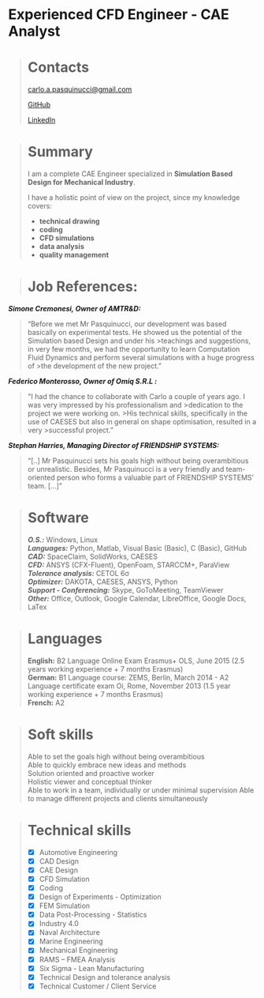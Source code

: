 # Experienced CFD Engineer - CAE Analyst

> # Contacts
> <carlo.a.pasquinucci@gmail.com>
>
> [GitHub](github.com/Carlopasquinucci)
>
> [LinkedIn](Linkedin.com/in/carloaugustopasquinucci)

> # Summary 
> I am a complete CAE Engineer specialized in **Simulation Based Design for Mechanical Industry**. 
>
> I have a holistic point of view on the project, since my  knowledge covers:
> + **technical drawing**
> + **coding**
> + **CFD simulations**
> + **data analysis**
> + **quality management**

> # Job References: 
***Simone Cremonesi, Owner of AMTR&D:***
>“Before we met Mr Pasquinucci, our development was based basically on experimental tests. He showed us the potential of the Simulation based Design and under his  >teachings and suggestions, in very few months, we had the opportunity to learn Computation Fluid Dynamics  and perform several simulations with a huge progress of >the development of the new project.” 
 
***Federico Monterosso, Owner of Omiq S.R.L :***
>"I had the chance to collaborate with Carlo a couple of years  ago. I was very impressed by his professionalism and >dedication to the project we were working on. >His  technical skills, specifically in the use of CAESES but also in general on shape optimisation, resulted in a  very >successful project.” 
 
***Stephan Harries, Managing Director of FRIENDSHIP SYSTEMS:***
>“[..] Mr Pasquinucci sets his goals high  without being overambitious or unrealistic. Besides, Mr Pasquinucci is a very friendly and team-oriented 
>person who forms a valuable part of FRIENDSHIP SYSTEMS’ team. […]” 


> # Software
> ***O.S.:*** Windows, Linux   
> ***Languages:*** Python, Matlab, Visual Basic (Basic), C (Basic), GitHub   
> ***CAD:*** SpaceClaim, SolidWorks, CAESES   
> ***CFD:*** ANSYS (CFX-Fluent), OpenFoam, STARCCM+, ParaView   
> ***Tolerance analysis:*** CETOL 6σ   
> ***Optimizer:*** DAKOTA, CAESES, ANSYS, Python   
> ***Support - Conferencing:*** Skype, GoToMeeting, TeamViewer   
> ***Other:*** Office, Outlook, Google Calendar, LibreOffice, Google Docs, LaTex


> # Languages 
> **English:** B2 Language Online Exam Erasmus+  OLS, June 2015 (2.5 years working  experience + 7 months Erasmus)   
> **German:** B1 Language course: ZEMS, Berlin, March 2014 - A2 Language certificate exam Oi, Rome, November 2013 (1.5 year working experience + 7 months Erasmus)   
> **French:** A2 

> # Soft skills
> Able to set the goals high without being  overambitious   
> Able to quickly embrace new ideas and  methods   
> Solution oriented and proactive worker   
> Holistic viewer and conceptual thinker     
> Able to work in a team, individually or under minimal supervision 
> Able to manage different projects and clients simultaneously

> # Technical skills
> - [x] Automotive Engineering   
> - [x] CAD Design   
> - [x] CAE Design    
> - [x] CFD Simulation    
> - [x] Coding    
> - [x] Design of Experiments - Optimization    
> - [x] FEM Simulation    
> - [x] Data Post-Processing - Statistics    
> - [x] Industry 4.0    
> - [x] Naval Architecture    
> - [x] Marine Engineering    
> - [x] Mechanical Engineering    
> - [x] RAMS – FMEA Analysis    
> - [x] Six Sigma - Lean Manufacturing    
> - [x] Technical Design and tolerance analysis    
> - [x] Technical Customer / Client Service   





















